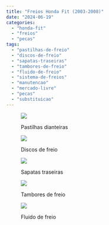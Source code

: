 ```yaml
---
title: "Freios Honda Fit (2003-2008)"
date: "2024-06-19"
categories:
  - "honda-fit"
  - "freios"
  - "pecas"
tags:
  - "pastilhas-de-freio"
  - "discos-de-freio"
  - "sapatas-traseiras"
  - "tambores-de-freio"
  - "fluido-de-freio"
  - "sistema-de-freios"
  - "manutencao"
  - "mercado-livre"
  - "pecas"
  - "substituicao"
---
```


<figure>

[![](https://garagemdomadeira.com/wp-content/uploads/2024/06/d_nq_np_2x_974285-mlb71914377292_092023-f.webp?w=1021)](https://mercadolivre.com/sec/2knoDYh)

<figcaption>

Pastilhas dianteiras

</figcaption>

</figure>

<figure>

[![](https://garagemdomadeira.com/wp-content/uploads/2024/06/d_nq_np_2x_973526-mlb54712879912_032023-f.webp?w=1000)](https://mercadolivre.com/sec/1587zFN)

<figcaption>

Discos de freio

</figcaption>

</figure>

<figure>

[![](https://garagemdomadeira.com/wp-content/uploads/2024/06/d_nq_np_2x_718390-mlb71981483055_092023-f.webp?w=1005)](https://mercadolivre.com/sec/21aFqNg)

<figcaption>

Sapatas traseiras

</figcaption>

</figure>

<figure>

[![](https://garagemdomadeira.com/wp-content/uploads/2024/06/d_nq_np_2x_635128-mlb72610997770_112023-f.webp?w=1024)](https://mercadolivre.com/sec/1tm7ahz)

<figcaption>

Tambores de freio

</figcaption>

</figure>

<figure>

[![](https://garagemdomadeira.com/wp-content/uploads/2024/06/d_nq_np_2x_945282-mlb72158378063_102023-f.webp?w=551)](https://mercadolivre.com/sec/1yVRNeL)

<figcaption>

Fluido de freio

</figcaption>

</figure>
